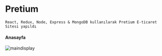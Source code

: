 # Pretium

```
React, Redux, Node, Express & MongoDB kullanılarak Pretium E-ticaret Sitesi yapıldı

```

#### Anasayfa
![maindisplay](https://user-images.githubusercontent.com/74673470/160580131-223f9cc0-91ef-49c7-937a-2a1dd6dbd60a.png)
